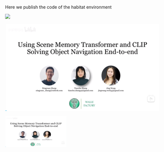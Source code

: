 Here we publish the code of the habitat environment

[![](https://bb-embed.herokuapp.com/embed?v=BV1jS4y1w7SW)](https://player.bilibili.com/player.html?aid=614125538&bvid=BV1Eh4y1475R&cid=1146214248&page=1)

[![Image text](https://github.com/Chortine/Habitat-Object-Navigation/blob/main/resource/img_bilibili.png)](https://www.bilibili.com/video/BV1Eh4y1475R/?spm_id_from=333.999.0.0)

<img src="https://github.com/Chortine/Habitat-Object-Navigation/blob/main/resource/img_bilibili.png" width="200" height="100">
